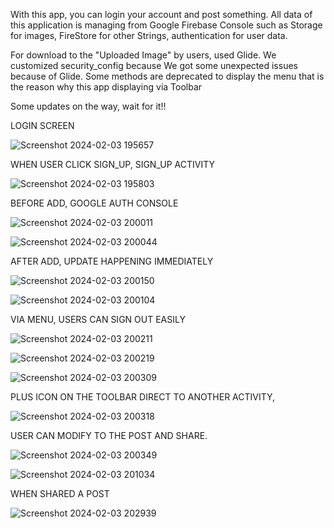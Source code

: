 With this app, you can login your account and post something. All data of this application is managing from Google Firebase Console such as Storage for images, FireStore for other Strings, authentication for user data.




For download to the "Uploaded Image" by users, used Glide. We customized security_config because We got some unexpected issues because of Glide. Some methods are deprecated to display the menu that is the reason why this app displaying via Toolbar


Some updates on the way, wait for it!!


LOGIN SCREEN



![Screenshot 2024-02-03 195657](https://github.com/gacmalony/EasilyPostSharing/assets/154236584/4f24b2d3-e48e-400f-80c7-e35ffc6fa7bb)



WHEN USER CLICK SIGN_UP, SIGN_UP ACTIVITY



![Screenshot 2024-02-03 195803](https://github.com/gacmalony/EasilyPostSharing/assets/154236584/569c7ef2-6bc9-4ba3-96d6-26a202388f3e)



BEFORE ADD, GOOGLE AUTH CONSOLE


![Screenshot 2024-02-03 200011](https://github.com/gacmalony/EasilyPostSharing/assets/154236584/63027bdc-b2a7-4127-afc8-1032534c8e8a)






![Screenshot 2024-02-03 200044](https://github.com/gacmalony/EasilyPostSharing/assets/154236584/8cf3bfcc-c9e8-4067-9f7a-b7f280aeb7fe)



AFTER ADD, UPDATE HAPPENING IMMEDIATELY




![Screenshot 2024-02-03 200150](https://github.com/gacmalony/EasilyPostSharing/assets/154236584/80f2721e-75dd-413f-84e5-50d5db825821)







![Screenshot 2024-02-03 200104](https://github.com/gacmalony/EasilyPostSharing/assets/154236584/81fddf77-a83d-406d-8256-3c52a99dd03c)




VIA MENU, USERS CAN SIGN OUT EASILY


![Screenshot 2024-02-03 200211](https://github.com/gacmalony/EasilyPostSharing/assets/154236584/9a6f8e03-e619-40ae-b7d0-4c80a16813fe)


![Screenshot 2024-02-03 200219](https://github.com/gacmalony/EasilyPostSharing/assets/154236584/15ffcfab-5128-4df8-8df2-8f3eb7ad85e7)


![Screenshot 2024-02-03 200309](https://github.com/gacmalony/EasilyPostSharing/assets/154236584/e26a310d-ccf0-4fb3-80aa-3568573cb124)




PLUS ICON ON THE TOOLBAR DIRECT TO ANOTHER ACTIVITY,



![Screenshot 2024-02-03 200318](https://github.com/gacmalony/EasilyPostSharing/assets/154236584/e3fe75b4-572d-4589-af3f-8305a6753d00)





USER CAN MODIFY TO THE POST AND SHARE. 




![Screenshot 2024-02-03 200349](https://github.com/gacmalony/EasilyPostSharing/assets/154236584/b228e686-8ebc-4a68-be4c-e95562652965)




![Screenshot 2024-02-03 201034](https://github.com/gacmalony/EasilyPostSharing/assets/154236584/015fa5ef-947b-4ff5-9f43-63f68aebd90d)




WHEN SHARED A POST

![Screenshot 2024-02-03 202939](https://github.com/gacmalony/EasilyPostSharing/assets/154236584/dee318e8-5f18-40ba-91df-573d42dc6508)



